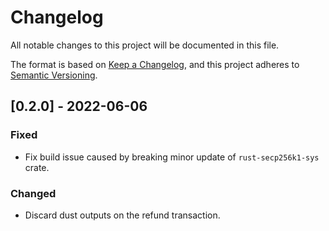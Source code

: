 # Changelog
All notable changes to this project will be documented in this file.

The format is based on [Keep a Changelog](https://keepachangelog.com/en/1.0.0/),
and this project adheres to [Semantic Versioning](https://semver.org/spec/v2.0.0.html).

## [0.2.0] - 2022-06-06

### Fixed
- Fix build issue caused by breaking minor update of `rust-secp256k1-sys` crate.

### Changed
- Discard dust outputs on the refund transaction.
